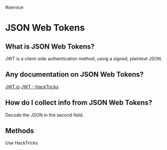 #service

# JSON Web Tokens
## What is JSON Web Tokens?
JWT is a client-side authentication method, using a signed, plaintext JSON.



## Any documentation on JSON Web Tokens?
[JWT.io](https://jwt.io)
[JWT - HackTricks](https://book.hacktricks.xyz/pentesting-web/hacking-jwt-json-web-tokens)

## How do I collect info from JSON Web Tokens?
Decode the JSON in the second field.

## Methods
Use HackTricks